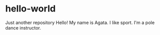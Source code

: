# hello-world
Just another repository
Hello! My name is Agata. I like sport. I'm a pole dance instructor.
